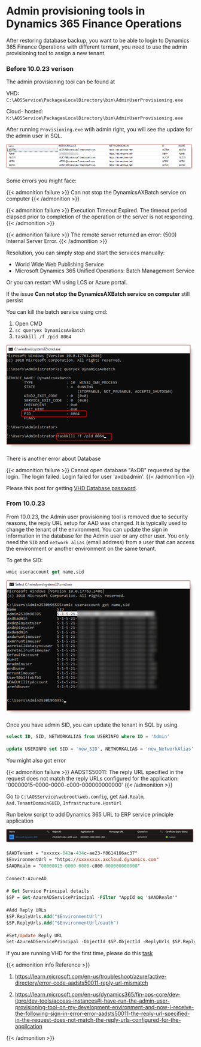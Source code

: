 # Admin provisioning tools in Dynamics 365 Finance Operations


After restoring database backup, you want to be able to login to Dynamics 365 Finance Operations with different ternant, you need to use the admin provisioning tool to assign a new tenant.

<!--adsense-->

### Before 10.0.23 verison

The admin provisioning tool can be found at

VHD: `C:\AOSService\PackagesLocalDirectory\bin\AdminUserProvisioning.exe`

Cloud- hosted: `K:\AOSService\PackagesLocalDirectory\bin\AdminUserProvisioning.exe`

After running `Provisioning.exe` wtih admin right, you will see the update for the admin user in SQL.

![Image](userinfo.png "userinfo")

Some errors you might face:

{{< admonition failure >}}
Can not stop the DynamicsAXBatch service on computer
{{< /admonition >}}

{{< admonition failure >}}
Execution Timeout Expired. The timeout period elapsed prior to completion of the operation or the server is not responding.
{{< /admonition >}}

{{< admonition failure >}}
The remote server returned an error: (500) Internal Server Error.
{{< /admonition >}}

Resolution, you can simply stop and start the services manually:

* World Wide Web Publishing Service
* Microsoft Dynamics 365 Unified Operations: Batch Management Service

Or you can restart VM using LCS or Azure portal.

If the issue **Can not stop the DynamicsAXBatch service on computer** still persist

You can kill the batch service using cmd:

1. Open CMD
2. `sc queryex DynamicsAxBatch`
3. `taskkill /f /pid 8064`

![Image](queryex.png "queryex")

There is another error about Database

{{< admonition failure >}}
Cannot open database "AxDB" requested by the login. The login failed.
Login failed for user 'axdbadmin'.
{{< /admonition >}}

Please this post for getting [VHD Database password](/2020-04-06-getting-onebox-vhd-dynamics-365-finance-and-operations-virtual-machine/#2-rename-vm).

### From 10.0.23

From 10.0.23, the Admin user provisioning tool is removed due to security reasons, the reply URL setup for AAD was changed.
It is typically used to change the tenant of the environment. You can update the sign in information in the database for the Admin user or any other user. You only need the `SID` and `network alias` (email address) from a user that can access the environment or another environment on the same tenant.

To get the SID:

```ps
wmic useraccount get name,sid
```

![Image](get-sid-cmd.png "get-sid-cmd")

Once you have admin SID, you can update the tenant in SQL by using.

```sql
select ID, SID, NETWORKALIAS from USERINFO where ID = 'Admin'

update USERINFO set SID = 'new_SID', NETWORKALIAS = 'new_NetworkAlias' where ID = 'Admin'
```

You might also got error

{{< admonition failure >}}
AADSTS50011: The reply URL specified in the request does not match the reply URLs configured for the application: '00000015-0000-0000-c000-000000000000'
{{< /admonition >}}

Go to `C:\AOSService\webroot\web.config`, get `Aad.Realm`, `Aad.TenantDomainGUID`, `Infrastructure.HostUrl`

Run below script to add Dynamics 365  URL to ERP service principle application

![Image](00000015-0000-0000-c000-000000000000.png "00000015-0000-0000-c000-000000000000")

```ps
$AADTenant = "xxxxxx-843a-434c-ae23-f8614106ac37"
$EnvironmentUrl = "https://xxxxxxxx.axcloud.dynamics.com"
$AADRealm = "00000015-0000-0000-c000-000000000000"

Connect-AzureAD

# Get Service Principal details
$SP = Get-AzureADServicePrincipal -Filter "AppId eq '$AADRealm'"

#Add Reply URLs
$SP.ReplyUrls.Add("$EnvironmentUrl")
$SP.ReplyUrls.Add("$EnvironmentUrl/oauth")

#Set/Update Reply URL
Set-AzureADServicePrincipal -ObjectId $SP.ObjectId -ReplyUrls $SP.ReplyUrls
```

If you are running VHD for the first time, please do this [task](/2020-04-06-getting-onebox-vhd-dynamics-365-finance-and-operations-virtual-machine/#61-register-a-new-application-in-azure-active-directory)


{{< admonition info Reference >}}

1. https://learn.microsoft.com/en-us/troubleshoot/azure/active-directory/error-code-aadsts50011-reply-url-mismatch

2. https://learn.microsoft.com/en-us/dynamics365/fin-ops-core/dev-itpro/dev-tools/access-instances#i-have-run-the-admin-user-provisioning-tool-on-my-development-environment-and-now-i-receive-the-following-sign-in-error-error-aadsts50011-the-reply-url-specified-in-the-request-does-not-match-the-reply-urls-configured-for-the-application

{{< /admonition >}}


